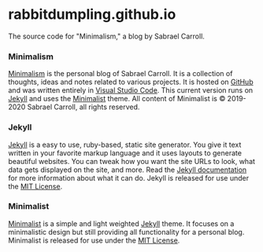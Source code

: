 # rabbitdumpling.github.io
The source code for "Minimalism," a blog by Sabrael Carroll.

### Minimalism
[Minimalism](https://rabbitdumpling.github.io) is the personal blog of Sabrael Carroll. It is a collection of thoughts, ideas and notes related to various projects. It is hosted on [GitHub](https://github.com/rabbitDumpling/rabbitdumpling.github.io) and was written entirely in [Visual Studio Code](https://code.visualstudio.com/). This current version runs on [Jekyll](https://jekyllrb.com/) and uses the [Minimalist](https://github.com/Trybnetic/minimalist) theme. All content of Minimalist is © 2019-2020 Sabrael Carroll, all rights reserved.

### Jekyll
[Jekyll](https://jekyllrb.com/) is a easy to use, ruby-based, static site generator. You give it text written in your favorite markup language and it uses layouts to generate beautiful websites. You can tweak how you want the site URLs to look, what data gets displayed on the site, and more. Read the [Jekyll documentation](http://jekyllrb.com/docs/home/) for more information about what it can do. Jekyll is released for use under the [MIT License](LICENSE).

### Minimalist
[Minimalist](https://github.com/Trybnetic/minimalist) is a simple and light weighted [Jekyll](https://jekyllrb.com/) theme. It focuses on a minimalistic design but still providing all functionality for a personal blog. Minimalist is released for use under the [MIT License](LICENSE).